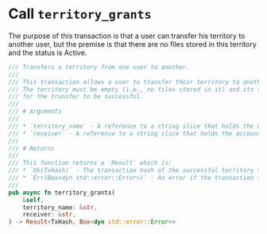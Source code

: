 # Call `territory_grants`

The purpose of this transaction is that a user can transfer his territory to another user, but the premise is that there are no files stored in this territory and the status is Active.

```rust
/// Transfers a territory from one user to another.
///
/// This transaction allows a user to transfer their territory to another user. 
/// The territory must be empty (i.e., no files stored in it) and its status must be `Active` 
/// for the transfer to be successful.
///
/// # Arguments
///
/// * `territory_name` - A reference to a string slice that holds the name of the territory to be transferred.
/// * `receiver` - A reference to a string slice that holds the account identifier of the receiving user.
///
/// # Returns
///
/// This function returns a `Result` which is:
/// * `Ok(TxHash)` - The transaction hash of the successful territory transfer.
/// * `Err(Box<dyn std::error::Error>)` - An error if the transaction fails.
///
pub async fn territory_grants(
    &self,
    territory_name: &str,
    receiver: &str,
) -> Result<TxHash, Box<dyn std::error::Error>>
```